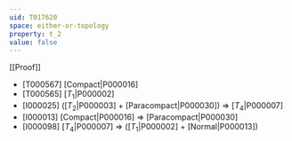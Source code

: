 ```yaml
---
uid: T017620
space: either-or-topology
property: t_2
value: false
---
```

[[Proof]]

* [T000567] [Compact|P000016]
* [T000565] [$T_1$|P000002]
* [I000025] ([$T_2$|P000003] + [Paracompact|P000030]) => [$T_4$|P000007]
* [I000013] [Compact|P000016] => [Paracompact|P000030]
* [I000098] [$T_4$|P000007] => ([$T_1$|P000002] + [Normal|P000013])

